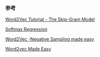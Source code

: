 ### 参考  
[Word2Vec Tutorial - The Skip-Gram Model](http://mccormickml.com/2016/04/19/word2vec-tutorial-the-skip-gram-model/)

[Softmax Regression](http://ufldl.stanford.edu/tutorial/supervised/SoftmaxRegression/)

[Word2Vec -Negative Sampling made easy](https://medium.com/towardsdatascience/word2vec-negative-sampling-made-easy-7a1a647e07a4)

[Word2vec Made Easy](https://towardsdatascience.com/word2vec-made-easy-139a31a4b8ae)
